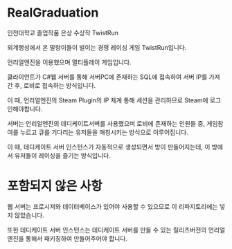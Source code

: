 # RealGraduation
인천대학교 졸업작품 은상 수상작 TwistRun

외계행성에서 온 말랑이들이 벌이는 경쟁 레이싱 게임 TwistRun입니다.

언리얼엔진을 이용했으며 멀티플레이 게임입니다.

클라이언트가 C#웹 서버를 통해 서버PC에 존재하는 SQL에 접속하여 서버 IP를 가져간 후, 로비로 접속하는 방식입니다.

이 때, 언리얼엔진의 Steam Plugin의 IP 체계 통해 세션을 관리하므로 Steam에 로그인해야합니다.

서버는 언리얼엔진의 데디케이트서버를 사용했으며 로비에 존재하는 인원들 중, 게임참여를 누르고 큐를 기다리는 유저들을 매칭시키는 방식으로 이루어집니다.

이 때, 데디케이트 서버 인스턴스가 자동적으로 생성되면서 방이 만들어지는데, 이 방에서 유저들이 레이싱을 즐기는 방식입니다.


# 포함되지 않은 사항

웹 서버는 프로시져와 데이터베이스가 있어야 사용할 수 있으므로 이 리파지토리에는 넣지 않았습니다.

또한 데디케이트 서버 인스턴스는 데디케이트 서버를 만들 수 있는 릴리즈버전의 언리얼엔진을 통해서 패키징하여 만들어주어야 합니다.
